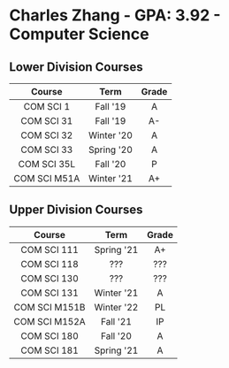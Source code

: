 # Charles Zhang - GPA: 3.92 - Computer Science

## Lower Division Courses
| Course | Term | Grade |
|:---:|:---:|:---:|
| COM SCI 1 | Fall '19 | A |
| COM SCI 31 | Fall '19 | A- |
| COM SCI 32 | Winter '20 | A |
| COM SCI 33 | Spring '20 | A |
| COM SCI 35L  |  Fall '20  |   P   |
| COM SCI M51A | Winter '21 |  A+   |

## Upper Division Courses
| Course | Term | Grade |
|:---:|:---:|:---:|
| COM SCI 111 | Spring '21 | A+ |
| COM SCI 118 | ??? | ??? |
| COM SCI 130 | ??? | ??? |
| COM SCI 131 | Winter '21 | A |
| COM SCI M151B | Winter '22 | PL |
| COM SCI M152A | Fall '21 |  IP   |
| COM SCI 180 | Fall '20 | A |
| COM SCI 181 | Spring '21 | A |